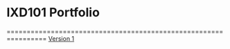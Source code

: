 # IXD101 Portfolio

================================================================
[Version 1](https://EmilyUssher.github.io/IXD101/index.html)  
